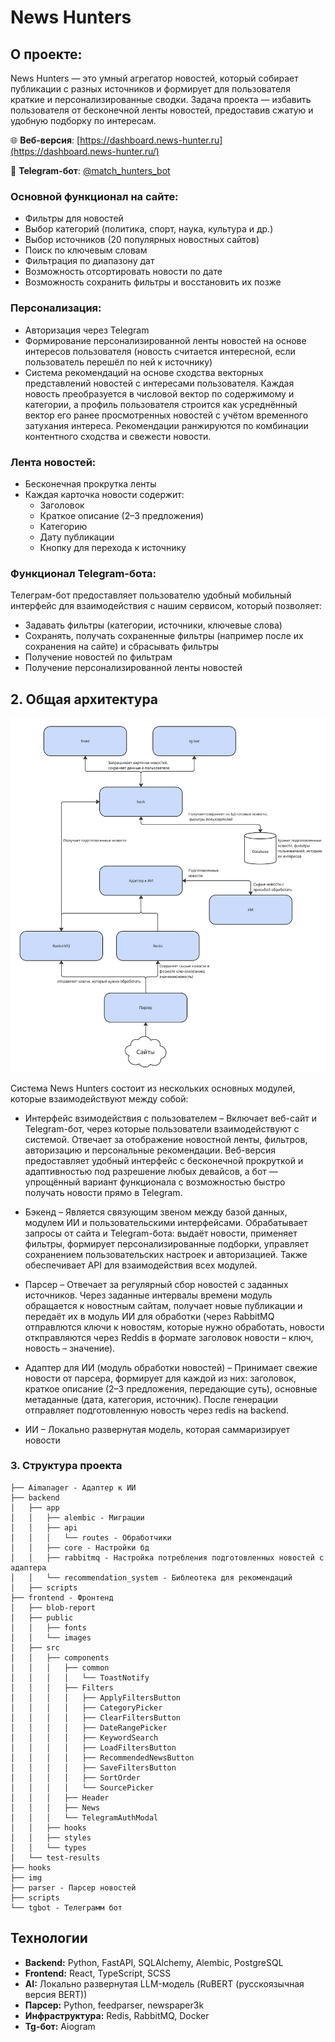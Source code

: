 # News Hunters

## О проекте:

News Hunters — это умный агрегатор новостей, который собирает публикации с разных источников и формирует для пользователя краткие и персонализированные сводки.
Задача проекта — избавить пользователя от бесконечной ленты новостей, предоставив сжатую и удобную подборку по интересам.

🌐 **Веб-версия**: [https://dashboard.news-hunter.ru](https://dashboard.news-hunter.ru/)

🤖 **Telegram-бот**: [@match_hunters_bot](https://t.me/match_hunters_bot)

### Основной функционал на сайте: 
- Фильтры для новостей
- Выбор категорий (политика, спорт, наука, культура и др.)
- Выбор источников (20 популярных новостных сайтов)
- Поиск по ключевым словам
- Фильтрация по диапазону дат
- Возможность отсортировать новости по дате
- Возможность сохранить фильтры и восстановить их позже

### Персонализация:
- Авторизация через Telegram
- Формирование персонализированной ленты новостей на основе интересов пользователя (новость считается интересной, если пользователь перешёл по ней к источнику)
- Система рекомендаций на основе сходства векторных представлений новостей с интересами пользователя. Каждая новость преобразуется в числовой вектор по содержимому и категории, а профиль пользователя строится как усреднённый вектор его ранее просмотренных новостей с учётом временного затухания интереса. Рекомендации ранжируются по комбинации контентного сходства и свежести новости.

### Лента новостей:
- Бесконечная прокрутка ленты
- Каждая карточка новости содержит:
  - Заголовок  
  - Краткое описание (2–3 предложения)  
  - Категорию 
  - Дату публикации  
  - Кнопку для перехода к источнику


### Функционал Telegram-бота:
Телеграм-бот предоставляет пользователю удобный мобильный интерфейс для взаимодействия с нашим сервисом, который позволяет:
- Задавать фильтры (категории, источники, ключевые слова)
- Сохранять, получать сохраненные фильтры (например после их сохранения на сайте) и сбрасывать фильтры
- Получение новостей по фильтрам
- Получение персонализированной ленты новостей

## 2. Общая архитектура

![Project design](img/project-disign.png)


Система News Hunters состоит из нескольких основных модулей, которые взаимодействуют между собой:

- Интерфейс взимодействия с пользователем –
Включает веб-сайт и Telegram-бот, через которые пользователи взаимодействуют с системой. Отвечает за отображение новостной ленты, фильтров, авторизацию и персональные рекомендации.
Веб-версия предоставляет удобный интерфейс с бесконечной прокруткой и адаптивностью под разрешение любых девайсов, а бот — упрощённый вариант функционала с возможностью быстро получать новости прямо в Telegram.

- Бэкенд – Является связующим звеном между базой данных, модулем ИИ и пользовательскими интерфейсами. Обрабатывает запросы от сайта и Telegram-бота: выдаёт новости, применяет фильтры, формирует персонализированные подборки, управляет сохранением пользовательских настроек и авторизацией. Также обеспечивает API для взаимодействия всех модулей.

- Парсер – Отвечает за регулярный сбор новостей с заданных источников. Через заданные интервалы времени модуль обращается к новостным сайтам, получает новые публикации и передаёт их в модуль ИИ для обработки (через RabbitMQ отправлются ключи к новостям, которые нужно обработать, новости откправляются через Reddis в формате заголовок новости – ключ, новость – значение).

- Адаптер для ИИ (модуль обработки новостей) – Принимает свежие новости от парсера, формирует для каждой из них: заголовок, краткое описание (2–3 предложения, передающие суть), основные метаданные (дата, категория, источник). После генерации отправляет подготовленную новость через redis на backend.

- ИИ – Локально развернутая модель, которая саммаризирует новости


### 3. Структура проекта

```
├── Aimanager - Адаптер к ИИ
├── backend
│   ├── app
│   │   ├── alembic - Миграции
│   │   ├── api
│   │   │   └── routes - Обработчики
│   │   ├── core - Настройки бд
│   │   ├── rabbitmq - Настройка потребления подготовленных новостей с адаптера
│   │   └── recommendation_system - Библеотека для рекомендаций
│   ├── scripts
├── frontend - Фронтенд
│   ├── blob-report
│   ├── public
│   │   ├── fonts
│   │   └── images
│   ├── src
│   │   ├── components
│   │   │   ├── common
│   │   │   │   └── ToastNotify
│   │   │   ├── Filters
│   │   │   │   ├── ApplyFiltersButton
│   │   │   │   ├── CategoryPicker
│   │   │   │   ├── ClearFiltersButton
│   │   │   │   ├── DateRangePicker
│   │   │   │   ├── KeywordSearch
│   │   │   │   ├── LoadFiltersButton
│   │   │   │   ├── RecommendedNewsButton
│   │   │   │   ├── SaveFiltersButton
│   │   │   │   ├── SortOrder
│   │   │   │   └── SourcePicker
│   │   │   ├── Header
│   │   │   ├── News
│   │   │   └── TelegramAuthModal
│   │   ├── hooks
│   │   ├── styles
│   │   └── types
│   └── test-results
├── hooks
├── img
├── parser - Парсер новостей
├── scripts
└── tgbot - Телеграмм бот
```

## Технологии

*   **Backend:** Python, FastAPI, SQLAlchemy, Alembic, PostgreSQL
*   **Frontend:** React, TypeScript, SCSS
*   **AI:** Локально развернутая LLM-модель (RuBERT (русскоязычная версия BERT))
*   **Парсер:** Python, feedparser, newspaper3k
*   **Инфраструктура:** Redis, RabbitMQ, Docker
*   **Tg-бот:** Aiogram

